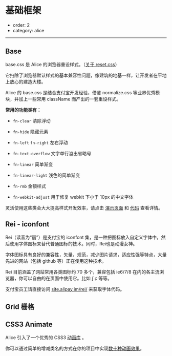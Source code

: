 # 基础框架

- order: 2
- category: alice

---

## Base

base.css 是 Alice 的浏览器重设样式。（[关于 reset.css](http://meyerweb.com/eric/tools/css/reset/)）

它扫除了浏览器默认样式的基本兼容性问题，像建筑的地基一样，让开发者在平地上放心的建造大楼。

Alice 的 base.css 是结合支付宝开发经验，借鉴 normalize.css 等业界优秀模块，并加上一些常用 className 而产出的一套重设样式。

**常用的功能类有：**

- `fn-clear` 清除浮动

- `fn-hide` 隐藏元素

- `fn-left` `fn-right` 左右浮动

- `fn-text-overflow` 文字单行溢出省略号

- `fn-linear` 简单渐变

- `fn-linear-light` 浅色的简单渐变

- `fn-rmb` 金额样式

- `fn-webkit-adjust` 用于修复 webkit 下小于 10px 的中文字体

灵活使用这些类会大大提高样式开发效率，请点击 [演示页面](http://aliceui.org/base) 和 [代码](https://github.com/aliceui/base/blob/master/src/base.css) 查看详情。


## Rei - iconfont

Rei（读音为“丽”）是支付宝的 iconfont 集，是一种把图标放入自定义字体中，然后使用字体图标来替代普通图标的技术。同时，Rei也是动漫女神。

字体图标具有良好的兼容性，矢量，规范，减少图片请求，适应性强等特点，大量先进的网站（包括 github 等）正在使用这种技术。

Rei 目前涵盖了网站常用各类图标约 70 多个，兼容包括 ie6/7/8 在内的各主流浏览器，你可以自由的在页面中使用它。比如 <i class="iconfont" title="自助服务">&#x005B;</i> <i class="iconfont" title="图片">&#x00E7;</i> 等等。

支付宝员工请直接访问 [site.alipay.im/rei/](http://site.alipay.im/rei/) 来获取字体代码。

## Grid 栅格



## CSS3 Animate

Alice 引入了一个优秀的 CSS3 [动画库](http://aliceui.org/animate) 。

你可以通过简单的增减类名的方式在你的项目中实现[数十种动画效果](http://daneden.me/animate/)。


